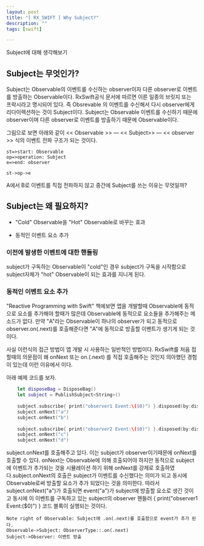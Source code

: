 ```yaml
---
layout: post
title: "[ RX_SWIFT ] Why Subject?"
description: ""
tags: [swift]

---
```

 
Subject에 대해 생각해보기


## Subject는 무엇인가?
Subject는 Observable의 이벤트를 수신하는 observer이자 다른 observer로 이벤트를 방출하는 Observable이다. RxSwift공식 문서에 따르면 이른 일종의 브릿지 또는 프락시라고 명시되어 있다. 즉 Obsrevable 의 이벤트를 수신해서 다시 observer에게 리다이렉션하는 것이 Subject이다. Subject는 Observable 이벤트를 수신하기 때문에 observer이며 다른 observer로 이벤트를 방출하기 때문에 Observable이다. 

그림으로 보면 아래와 같이 << Observable >> — << Subject>>  —  << observer >> 식의 이벤트 전파 구조가 되는 것이다. 



```flow
st=>start: Observable
op=>operation: Subject
e=>end: observer

st->op->e
```





A에서 B로 이벤트를 직접 전파하지 않고 중간에 Subject를 쓰는 이유는 무엇일까? 



## Subject는 왜 필요하지? 

- "Cold"  Observable을 "Hot" Observable로 바꾸는 효과


- 동적인 이벤트 요소 추가 



### 이전에 발생한 이벤트에 대한 핸들링 

subject가 구독하는 Observable이 "cold"인 경우 subject가 구독을 시작함으로 subject자체가 "hot" Observable이 되는 효과를 지니게 된다. 



### 동적인 이벤트 요소 추가 

"Reactive Programming with Swift" 책에보면 앱을 개발할때 Observable에 동적으로 요소를 추가해야 할때가 많은데 
Observable에 동적으로 요소들을 추가해주는 메소드가 없다. 만약 "A"라는 Observable이 하나의 observer가 되고 동적으로 observer.on(.next)를 호출해준다면 "A"에 동적으로 방출할 이벤트가 생기게 되는 것이다. 
 

 사실 이런식의 접근 방법이 앱 개발 시 사용하는 일반적인 방법이다. RxSwift를 처음 접할때의 의문점이 왜 onNext 또는 on.(.next) 를 직접 호출해주는 것인지 의아했던 경험이 있는데 이런 이유에서 이다. 



아래 예제 코드를 보자. 

```swift
    let disposeBag = DisposeBag()
    let subject = PublishSubject<String>()
    
    subject.subscribe{ print("observer1 Event:\($0)") }.disposed(by:disposeBag)
    subject.onNext("a")
    subject.onNext("b")
    
    subject.subscribe{ print("observer2 Event:\($0)") }.disposed(by:disposeBag)
    subject.onNext("c")
    subject.onNext("d")
```

subject.onNext를 호출해주고 있다. 이는 subject가 observer이기때문에 onNext를 호출할 수 있다. onNext는 Observable에 의해 호출되어야 하지만 동적으로 subject에 이벤트가 추가되는 것을 시뮬레이션 하기 위해 onNext를 강제로 호출하였다.subject.onNext의 호출은 subject가 이벤트를 수신했다는 의미가 되고 동시에 Observable로써 방출할 요소가 추가 되었다는 것을 의미한다. 따라서 subject.onNext("a")가 호출되면 event("a")가 subject에 방출할 요소로 생긴 것이고 동시에 이 이벤트를 구독하고 있는 subject의 observer 핸들러 { print("observer1 Event:\($0)") } 코드 블록이 실행되는 것이다. 



```sequence
Note right of Observable: Subject에 .on(.next)를 호출함으로 event가 추가 된다.
Observable->Subject: ObserverType::.on(.next)
Subject->Observer: 이벤트 방출 
```







